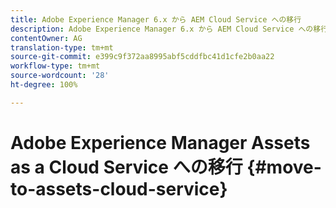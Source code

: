 ```yaml
---
title: Adobe Experience Manager 6.x から AEM Cloud Service への移行
description: Adobe Experience Manager 6.x から AEM Cloud Service への移行
contentOwner: AG
translation-type: tm+mt
source-git-commit: e399c9f372aa8995abf5cddfbc41d1cfe2b0aa22
workflow-type: tm+mt
source-wordcount: '28'
ht-degree: 100%

---
```



# Adobe Experience Manager Assets as a Cloud Service への移行 {#move-to-assets-cloud-service}

<!-- About the need to move from previous AEM deployment to a cloud service deployment. And how does Adobe help do it OOTB?


## About the migration tool {#migration-tool}

Link back to information about the tool in the Experience Manager as a Cloud Service docs if the tool works the same for Sites and Assets. Document the Assets-specific information here.

* What is the migration tool called? Is there a branding term for it?
* How much do we want to elaborate about the Pattern Detector rules? Is there a branding term for it?
* Before migrating using the tool, is any prepping required?
* See CQ-4271901


The migration tool helps you achieve the following:

* Convert the existing workflow models to processing profiles that work with the Assets Compute Service.
* Remove unsupported steps from the workflow models.
* Disable workflow launchers.
* Merge the configurations, after user confirmation/validation, in the existing source code.

The migration tool creates processing profiles in a Maven module that users can use in the following two ways:

* Merge into one of their existing projects.
* Add the module as new sub-module.

The migration tool provides a report of the changes it made and information about the changes.


What is the output of the tool, besides migrated content.

Give details about reports and logs of the tool. 

* How to access the report, including required permissions.
* How to read/interpret the report.
* Location of logs. How to read the logs.
* What common errors to look for. Troubleshooting for these errors.


## Migrate content to a new deployment {#content-migration-across-deployments}

-->
